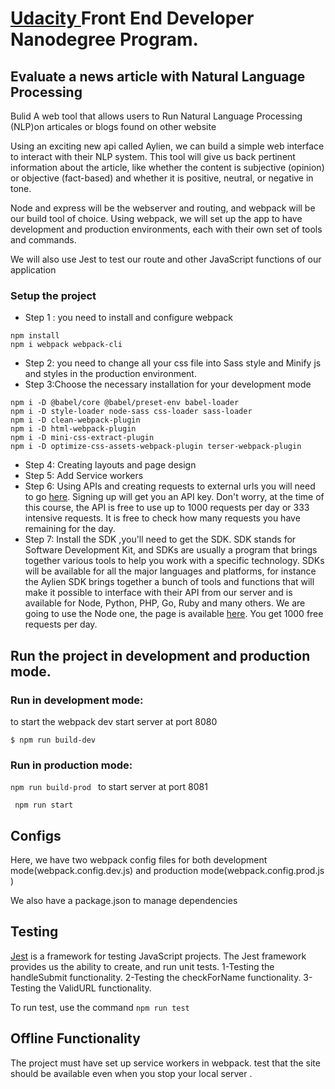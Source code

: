 # [Udacity ](https://udacity.com/)  Front End Developer Nanodegree Program.

## Evaluate a news article with Natural Language Processing

Bulid A web tool that allows users to Run Natural Language Processing (NLP)on articales or blogs found on other website 
 
 Using an exciting new api called Aylien, we can build a simple web interface to interact with their NLP system. This tool will give us back pertinent information about the article, like whether the content is subjective (opinion) or objective (fact-based) and whether it is positive, neutral, or negative in tone.

 Node and express will be the webserver and routing, and webpack will be our build tool of choice. Using webpack, we will set up the app to have development and production environments, each with their own set of tools and commands.

We will also use Jest to test our route and other JavaScript functions of our application

### Setup the  project

 - Step 1 : you need to install and configure webpack 
```
npm install 
npm i webpack webpack-cli 
```
 - Step 2: you need to change all your css file into Sass style 
          and Minify js and styles in the production environment.
 - Step 3:Choose the necessary installation for your development mode

```
npm i -D @babel/core @babel/preset-env babel-loader
npm i -D style-loader node-sass css-loader sass-loader
npm i -D clean-webpack-plugin
npm i -D html-webpack-plugin
npm i -D mini-css-extract-plugin
npm i -D optimize-css-assets-webpack-plugin terser-webpack-plugin
```

- Step 4: Creating layouts and page design
- Step 5: Add Service workers
- Step 6: Using APIs and creating requests to external urls
          you will need to go [here](https://developer.aylien.com/signup). Signing up will get you an API key. Don't worry, at the time of this course, the API is free to use up to 1000 requests per day or 333 intensive requests. It is free to check how many requests you have remaining for the day.
- Step 7: Install the SDK ,you'll need to get the SDK. SDK stands for Software Development Kit, and SDKs are usually a program that brings together various tools to help you work with a specific technology. SDKs will be available for all the major languages and platforms, for instance the Aylien SDK brings together a bunch of tools and functions that will make it possible to interface with their API from our server and is available for Node, Python, PHP, Go, Ruby and many others. We are going to use the Node one, the page is available [here](https://docs.aylien.com/textapi/sdks/#sdks). You get 1000 free requests per day. 

## Run the project in development and production mode.

### Run in development mode:
to start the webpack dev start server at port 8080

`$ npm run build-dev`

### Run in production mode:
`npm run build-prod ` to start server at port 8081

` npm run start`

## Configs

Here, we have two webpack config files for both development mode(webpack.config.dev.js) 
and production mode(webpack.config.prod.js )

We also have a package.json to manage dependencies
 ## Testing
 [Jest](https://jestjs.io/en/) is a framework for testing JavaScript projects.
  The Jest framework provides us the ability to create, and run unit tests.
1-Testing the handleSubmit functionality.
2-Testing the checkForName functionality.
3-Testing the ValidURL functionality.

  To run test, use the command
 `npm run test`


 ## Offline Functionality
 The project must have set up service workers in webpack.
 test that the site should be available even when you stop your local server .